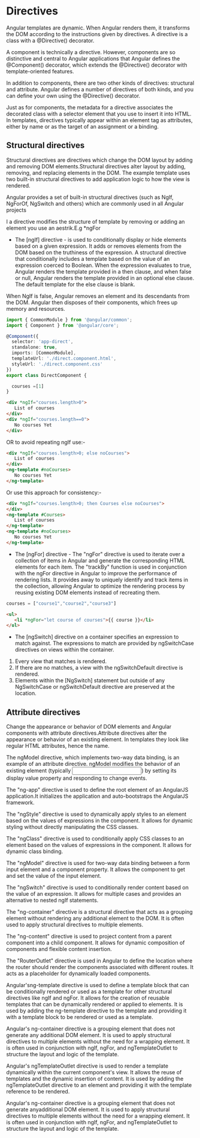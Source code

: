 # Directives

Angular templates are dynamic. When Angular renders them, it transforms the DOM according to the instructions given by directives. A directive is a class with a @Directive() decorator.

A component is technically a directive. However, components are so distinctive and central to Angular applications that Angular defines the @Component() decorator, which extends the @Directive() decorator with template-oriented features.

In addition to components, there are two other kinds of directives: structural and attribute. Angular defines a number of directives of both kinds, and you can define your own using the @Directive() decorator.

Just as for components, the metadata for a directive associates the decorated class with a selector element that you use to insert it into HTML. In templates, directives typically appear within an element tag as attributes, either by name or as the target of an assignment or a binding.

## Structural directives

Structural directives are directives which change the DOM layout by adding and removing DOM elements.Structural directives alter layout by adding, removing, and replacing elements in the DOM. The example template uses two built-in structural directives to add application logic to how the view is rendered.

Angular provides a set of built-in structural directives (such as NgIf, NgForOf, NgSwitch and others) which are commonly used in all Angular projects

I a directive modifies the structure of template by removing or adding an element you use an aestrik.E.g *ngFor

- The [ngIf] directive - is used to conditionally display or hide elements based on a given expression. It adds or removes elements from the DOM based on the truthiness of the expression.
A structural directive that conditionally includes a template based on the value of an expression coerced to Boolean. When the expression evaluates to true, Angular renders the template provided in a then clause, and when false or null, Angular renders the template provided in an optional else clause. The default template for the else clause is blank.

When NgIf is false, Angular removes an element and its descendants from the DOM. Angular then disposes of their components, which frees up memory and resources.

```ts
import { CommonModule } from '@angular/common';
import { Component } from '@angular/core';

@Component({
  selector: 'app-direct',
  standalone: true,
  imports: [CommonModule],
  templateUrl: './direct.component.html',
  styleUrl: './direct.component.css'
})
export class DirectComponent {

  courses =[1]
}
```

```html
<div *ngIf="courses.length>0">
   List of courses
</div>
<div *ngIf="courses.length==0">
   No courses Yet
</div>
```

OR to avoid repeating ngIf use:-

```html
<div *ngIf="courses.length>0; else noCourses">
   List of courses
</div>
<ng-template #noCourses>
   No courses Yet
</ng-template>
```

Or use this approach for consistency:-

```html
<div *ngIf="courses.length>0; then Courses else noCourses">
</div>
<ng-template #Courses>
   List of courses
</ng-template>
<ng-template #noCourses>
   No courses Yet
</ng-template>
```

- The [ngFor] directive - The "ngFor" directive is used to iterate over a collection of items in Angular and generate the corresponding HTML elements for each item.
The "trackBy" function is used in conjunction with the ngFor directive in Angular to improve the performance of rendering lists. It provides away to uniquely identify and track items in the collection, allowing Angular to optimize the rendering process by reusing existing DOM elements instead of recreating them.

```ts
courses = ["course1","course2","course3"]
```

```html
<ul>
   <li *ngFor="let course of courses">{{ course }}</li>
</ul>
```

- The [ngSwitch] directive on a container specifies an expression to match against. The expressions to match are provided by ngSwitchCase directives on views within the container.

1. Every view that matches is rendered.
2. If there are no matches, a view with the ngSwitchDefault directive is rendered.
3. Elements within the [NgSwitch] statement but outside of any NgSwitchCase or ngSwitchDefault directive are preserved at the location.

## Attribute directives

Change the appearance or behavior of DOM elements and Angular components with attribute directives.Attribute directives alter the appearance or behavior of an existing element. In templates they look like regular HTML attributes, hence the name.

The ngModel directive, which implements two-way data binding, is an example of an attribute directive. ngModel modifies the behavior of an existing element (typically <input>) by setting its display value property and responding to change events.

The "ng-app" directive is used to define the root element of an AngularJS application.It initializes the application and auto-bootstraps the AngularJS framework.

The "ngStyle" directive is used to dynamically apply styles to an element based on the values of expressions in the component. It allows for dynamic styling without directly manipulating the CSS classes.

The "ngClass" directive is used to conditionally apply CSS classes to an element based on the values of expressions in the component. It allows for dynamic class
binding.

The "ngModel" directive is used for two-way data binding between a form input element and a component property. It allows the component to get and set the value
of the input element.

The "ngSwitch" directive is used to conditionally render content based on the value of an expression. It allows for multiple cases and provides an alternative to nested ngIf statements.

The "ng-container" directive is a structural directive that acts as a grouping element without rendering any additional element to the DOM. It is often used to apply
structural directives to multiple elements.

The "ng-content" directive is used to project content from a parent component into a child component. It allows for dynamic composition of components and flexible
content insertion.

The "RouterOutlet" directive is used in Angular to define the location where the router should render the components associated with different routes. It acts as a
placeholder for dynamically loaded components.

Angular'sng-template directive is used to define a template block that can be conditionally rendered or used as a template for other structural directives like ngIf
and ngFor. It allows for the creation of reusable templates that can be dynamically rendered or applied to elements. It is used by adding the ng-template directive to the template and providing it with a template block to be rendered or used as a template.

Angular's ng-container directive is a grouping element that does not generate any additional DOM element. It is used to apply structural directives to multiple elements without the need for a wrapping element. It is often used in conjunction with ngIf, ngFor, and ngTemplateOutlet to structure the layout and logic of the template.

Angular's ngTemplateOutlet directive is used to render a template dynamically within the current component's view. It allows the reuse of templates and the dynamic
insertion of content. It is used by adding the ngTemplateOutlet directive to an element and providing it with the template reference to be rendered.

Angular's ng-container directive is a grouping element that does not generate anyadditional DOM element. It is used to apply structural directives to multiple elements
without the need for a wrapping element. It is often used in conjunction with ngIf, ngFor, and ngTemplateOutlet to structure the layout and logic of the template.
